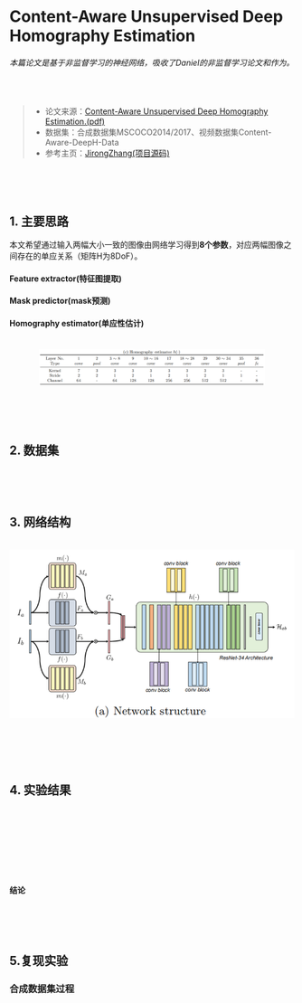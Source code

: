 # Content-Aware Unsupervised Deep Homography Estimation
###### 本篇论文是基于非监督学习的神经网络，吸收了Daniel的非监督学习论文和作为。<br/><br/><br/>


> - 论文来源：[Content-Aware Unsupervised Deep Homography Estimation.(pdf)](https://arxiv.org/pdf/1909.05983)
> - 数据集：合成数据集MSCOCO2014/2017、视频数据集Content-Aware-DeepH-Data
> - 参考主页：[JirongZhang(项目源码)](https://github.com/JirongZhang/DeepHomography)

<br/><br/><br/>


## 1. 主要思路
本文希望通过输入两幅大小一致的图像由网络学习得到**8个参数**，对应两幅图像之间存在的单应关系（矩阵H为8DoF）。
#### Feature extractor(特征图提取)

#### Mask predictor(mask预测)

#### Homography estimator(单应性估计)

<br/>
<div align=center>
<img src="../.assets/Content-aware/Homography estimator.png" width="400" >
</div>


<br/><br/><br/>
## 2. 数据集




<br/><br/><br/>
## 3. 网络结构
<br/>
<div align=center>
  <img src="../.assets/Content-aware/Network structure.png" width="700">
  </div>
  
<br/>



```python

```


<br/><br/>
## 4. 实验结果


<br/>




<br/><br/><br/><br/><br/>
#### 结论


<br/><br/><br/>


## 5.复现实验
### 合成数据集过程


